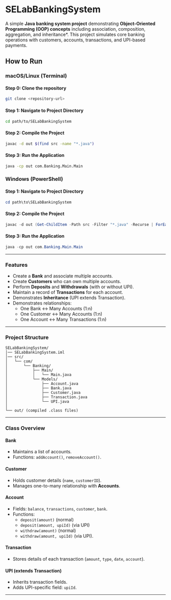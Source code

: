 # SELabBankingSystem

A simple **Java banking system project** demonstrating **Object-Oriented Programming (OOP) concepts** including association, composition, aggregation, and inheritance*. This project simulates core banking operations with customers, accounts, transactions, and UPI-based payments.


## How to Run

### macOS/Linux (Terminal)
#### Step 0: Clone the repository
```bash
git clone <repository-url>
```
#### Step 1: Navigate to Project Directory
```bash
cd path/to/SELabBankingSystem
```

#### Step 2: Compile the Project
```bash
javac -d out $(find src -name "*.java")
```

#### Step 3: Run the Application
```bash
java -cp out com.Banking.Main.Main
```

### Windows (PowerShell)

#### Step 1: Navigate to Project Directory
```powershell
cd path\to\SELabBankingSystem
```

#### Step 2: Compile the Project
```powershell
javac -d out (Get-ChildItem -Path src -Filter "*.java" -Recurse | ForEach-Object { $_.FullName })
```

#### Step 3: Run the Application
```powershell
java -cp out com.Banking.Main.Main
```
---

### Features
- Create a **Bank** and associate multiple accounts.
- Create **Customers** who can own multiple accounts.
- Perform **Deposits** and **Withdrawals** (with or without UPI).
- Maintain a record of **Transactions** for each account.
- Demonstrates **Inheritance** (UPI extends Transaction).
- Demonstrates relationships:
    - One Bank ↔ Many Accounts (1:n)
    - One Customer ↔ Many Accounts (1:n)
    - One Account ↔ Many Transactions (1:n)

---

### Project Structure

```
SELabBankingSystem/
│── SELabBankingSystem.iml
│── src/
│   └── com/
│       └── Banking/
│           ├── Main/
│           │   └── Main.java
│           └── Models/
│               ├── Account.java
│               ├── Bank.java
│               ├── Customer.java
│               ├── Transaction.java
│               └── UPI.java
│
└── out/ (compiled .class files)
```

---

### Class Overview

#### Bank
- Maintains a list of accounts.
- Functions: `addAccount()`, `removeAccount()`.

#### Customer
- Holds customer details (`name`, `customerID`).
- Manages one-to-many relationship with **Accounts**.

#### Account
- Fields: `balance`, `transactions`, `customer`, `bank`.
- Functions:
    - `deposit(amount)` (normal)
    - `deposit(amount, upiId)` (via UPI)
    - `withdraw(amount)` (normal)
    - `withdraw(amount, upiId)` (via UPI).

#### Transaction
- Stores details of each transaction (`amount`, `type`, `date`, `account`).

#### UPI (extends Transaction)
- Inherits transaction fields.
- Adds UPI-specific field: `upiId`.

---
